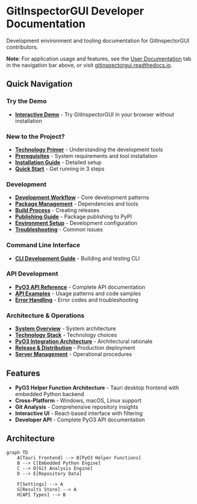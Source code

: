 # GitInspectorGUI Developer Documentation

Development environment and tooling documentation for GitInspectorGUI contributors.

**Note**: For application usage and features, see the [User Documentation](user-docs/index.md) tab in the navigation bar above, or visit [gitinspectorgui.readthedocs.io](https://gitinspectorgui.readthedocs.io/en/latest/).

## Quick Navigation

### Try the Demo

-   **[Interactive Demo](https://boost-edu-tools.github.io/gitinspectorgui/demo/)** - Try GitInspectorGUI in your browser without installation

### New to the Project?

-   **[Technology Primer](technology-primer.md)** - Understanding the development tools
-   **[Prerequisites](getting-started/01-prerequisites.md)** - System requirements and tool installation
-   **[Installation Guide](getting-started/02-installation.md)** - Detailed setup
-   **[Quick Start](getting-started/03-quick-start.md)** - Get running in 3 steps

### Development

-   **[Development Workflow](development/development-workflow.md)** - Core development patterns
-   **[Package Management](development/package-management-overview.md)** - Dependencies and tools
-   **[Build Process](development/build-process.md)** - Creating releases
-   **[Publishing Guide](development/publishing.md)** - Package publishing to PyPI
-   **[Environment Setup](development/environment-setup.md)** - Development configuration
-   **[Troubleshooting](development/troubleshooting.md)** - Common issues

### Command Line Interface

-   **[CLI Development Guide](development/cli-development-guide.md)** - Building and testing CLI

### API Development

-   **[PyO3 API Reference](api/reference.md)** - Complete API documentation
-   **[API Examples](api/examples.md)** - Usage patterns and code samples
-   **[Error Handling](api/error-handling.md)** - Error codes and troubleshooting

### Architecture & Operations

-   **[System Overview](architecture/overview.md)** - System architecture
-   **[Technology Stack](architecture/technology-stack.md)** - Technology choices
-   **[PyO3 Integration Architecture](architecture/pyo3-integration.md)** - Architectural rationale
-   **[Release & Distribution](operations/deployment.md)** - Production deployment
-   **[Server Management](operations/server-management.md)** - Operational procedures

## Features

-   **PyO3 Helper Function Architecture** - Tauri desktop frontend with embedded Python backend
-   **Cross-Platform** - Windows, macOS, Linux support
-   **Git Analysis** - Comprehensive repository insights
-   **Interactive UI** - React-based interface with filtering
-   **Developer API** - Complete PyO3 API documentation

## Architecture

```mermaid
graph TD
    A[Tauri Frontend] --> B[PyO3 Helper Functions]
    B --> C[Embedded Python Engine]
    C --> D[Git Analysis Engine]
    D --> E[Repository Data]

    F[Settings] --> A
    G[Results Store] --> A
    H[API Types] --> B
```
